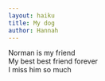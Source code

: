 ```yaml
---
layout: haiku
title: My dog
author: Hannah
---
```


Norman is my friend<br>
My best best friend forever<br>
I miss him so much<br>